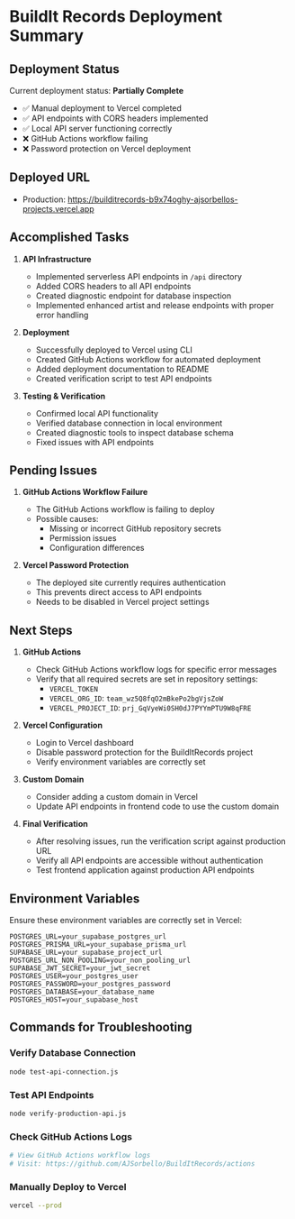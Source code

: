 # BuildIt Records Deployment Summary

## Deployment Status

Current deployment status: **Partially Complete**

- ✅ Manual deployment to Vercel completed
- ✅ API endpoints with CORS headers implemented
- ✅ Local API server functioning correctly
- ❌ GitHub Actions workflow failing
- ❌ Password protection on Vercel deployment

## Deployed URL

- Production: https://builditrecords-b9x74oghy-ajsorbellos-projects.vercel.app

## Accomplished Tasks

1. **API Infrastructure**
   - Implemented serverless API endpoints in `/api` directory
   - Added CORS headers to all API endpoints
   - Created diagnostic endpoint for database inspection
   - Implemented enhanced artist and release endpoints with proper error handling

2. **Deployment**
   - Successfully deployed to Vercel using CLI
   - Created GitHub Actions workflow for automated deployment
   - Added deployment documentation to README
   - Created verification script to test API endpoints

3. **Testing & Verification**
   - Confirmed local API functionality
   - Verified database connection in local environment
   - Created diagnostic tools to inspect database schema
   - Fixed issues with API endpoints

## Pending Issues

1. **GitHub Actions Workflow Failure**
   - The GitHub Actions workflow is failing to deploy
   - Possible causes:
     - Missing or incorrect GitHub repository secrets
     - Permission issues
     - Configuration differences

2. **Vercel Password Protection**
   - The deployed site currently requires authentication
   - This prevents direct access to API endpoints
   - Needs to be disabled in Vercel project settings

## Next Steps

1. **GitHub Actions**
   - Check GitHub Actions workflow logs for specific error messages
   - Verify that all required secrets are set in repository settings:
     - `VERCEL_TOKEN`
     - `VERCEL_ORG_ID`: `team_wz5Q8fqO2mBkePo2bgVjsZoW`
     - `VERCEL_PROJECT_ID`: `prj_GqVyeWi0SH0dJ7PYYmPTU9W8qFRE`

2. **Vercel Configuration**
   - Login to Vercel dashboard
   - Disable password protection for the BuildItRecords project
   - Verify environment variables are correctly set

3. **Custom Domain**
   - Consider adding a custom domain in Vercel
   - Update API endpoints in frontend code to use the custom domain

4. **Final Verification**
   - After resolving issues, run the verification script against production URL
   - Verify all API endpoints are accessible without authentication
   - Test frontend application against production API endpoints

## Environment Variables

Ensure these environment variables are correctly set in Vercel:

```
POSTGRES_URL=your_supabase_postgres_url
POSTGRES_PRISMA_URL=your_supabase_prisma_url
SUPABASE_URL=your_supabase_project_url
POSTGRES_URL_NON_POOLING=your_non_pooling_url
SUPABASE_JWT_SECRET=your_jwt_secret
POSTGRES_USER=your_postgres_user
POSTGRES_PASSWORD=your_postgres_password
POSTGRES_DATABASE=your_database_name
POSTGRES_HOST=your_supabase_host
```

## Commands for Troubleshooting

### Verify Database Connection
```bash
node test-api-connection.js
```

### Test API Endpoints
```bash
node verify-production-api.js
```

### Check GitHub Actions Logs
```bash
# View GitHub Actions workflow logs
# Visit: https://github.com/AJSorbello/BuildItRecords/actions
```

### Manually Deploy to Vercel
```bash
vercel --prod
```
